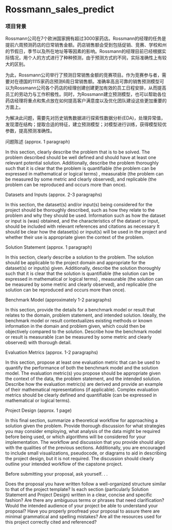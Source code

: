 # Rossmann_sales_predict


### **项目背景**

Rossmann公司在7个欧洲国家拥有超过3000家药店。Rossmann的经理的任务是提前六周预测药店的日常销售金额。药店销售额会受到包括促销、竞赛、学校和州的节假日，季节以及所在地址等等因素的影响。Rossmann的经理目前已经根据实际情况，用个人的方式进行了种种预测，由于预测方式的不同，实际准确性上有较大的区别。

为此，Rossmann公司举行了预测日常销售金额的竞赛项目。作为竞赛参与者，需要对在德国的1115家药店预测6周日常销售额。准确率高且可靠的销售预测模型可以为Rossmann公司各个药店的经理创建创建更加有效的员工日程安排，从而提高员工的劳动力与工作积极性。同时，为Rossmann建立预测模型，也可以帮助各位药店经理将重点和焦点放在如何提高客户满意度以及优化团队建设这些更加重要的方面上。

为解决此问题，需要先对历史销售数据进行探索性数据分析(EDA)，处理异常值，发现潜在结构；提取合适的特征，建立预测模型；对模型进行训练，获得模型较优参数，提高预测准确性。


问题陈述
(approx. 1 paragraph)



In this section, clearly describe the problem that is to be solved. The problem described should be well defined and should have at least one relevant potential solution. Additionally, describe the problem thoroughly such that it is clear that the problem is quantifiable (the problem can be expressed in mathematical or logical terms) , measurable (the problem can be measured by some metric and clearly observed), and replicable (the problem can be reproduced and occurs more than once).


Datasets and Inputs
(approx. 2-3 paragraphs)

In this section, the dataset(s) and/or input(s) being considered for the project should be thoroughly described, such as how they relate to the problem and why they should be used. Information such as how the dataset or input is (was) obtained, and the characteristics of the dataset or input, should be included with relevant references and citations as necessary It should be clear how the dataset(s) or input(s) will be used in the project and whether their use is appropriate given the context of the problem.

Solution Statement
(approx. 1 paragraph)

In this section, clearly describe a solution to the problem. The solution should be applicable to the project domain and appropriate for the dataset(s) or input(s) given. Additionally, describe the solution thoroughly such that it is clear that the solution is quantifiable (the solution can be expressed in mathematical or logical terms) , measurable (the solution can be measured by some metric and clearly observed), and replicable (the solution can be reproduced and occurs more than once).

Benchmark Model
(approximately 1-2 paragraphs)

In this section, provide the details for a benchmark model or result that relates to the domain, problem statement, and intended solution. Ideally, the benchmark model or result contextualizes existing methods or known information in the domain and problem given, which could then be objectively compared to the solution. Describe how the benchmark model or result is measurable (can be measured by some metric and clearly observed) with thorough detail.

Evaluation Metrics
(approx. 1-2 paragraphs)

In this section, propose at least one evaluation metric that can be used to quantify the performance of both the benchmark model and the solution model. The evaluation metric(s) you propose should be appropriate given the context of the data, the problem statement, and the intended solution. Describe how the evaluation metric(s) are derived and provide an example of their mathematical representations (if applicable). Complex evaluation metrics should be clearly defined and quantifiable (can be expressed in mathematical or logical terms).

Project Design
(approx. 1 page)

In this final section, summarize a theoretical workflow for approaching a solution given the problem. Provide thorough discussion for what strategies you may consider employing, what analysis of the data might be required before being used, or which algorithms will be considered for your implementation. The workflow and discussion that you provide should align with the qualities of the previous sections. Additionally, you are encouraged to include small visualizations, pseudocode, or diagrams to aid in describing the project design, but it is not required. The discussion should clearly outline your intended workflow of the capstone project.

Before submitting your proposal, ask yourself. . .

Does the proposal you have written follow a well-organized structure similar to that of the project template?
Is each section (particularly Solution Statement and Project Design) written in a clear, concise and specific fashion? Are there any ambiguous terms or phrases that need clarification?
Would the intended audience of your project be able to understand your proposal?
Have you properly proofread your proposal to assure there are minimal grammatical and spelling mistakes?
Are all the resources used for this project correctly cited and referenced?
